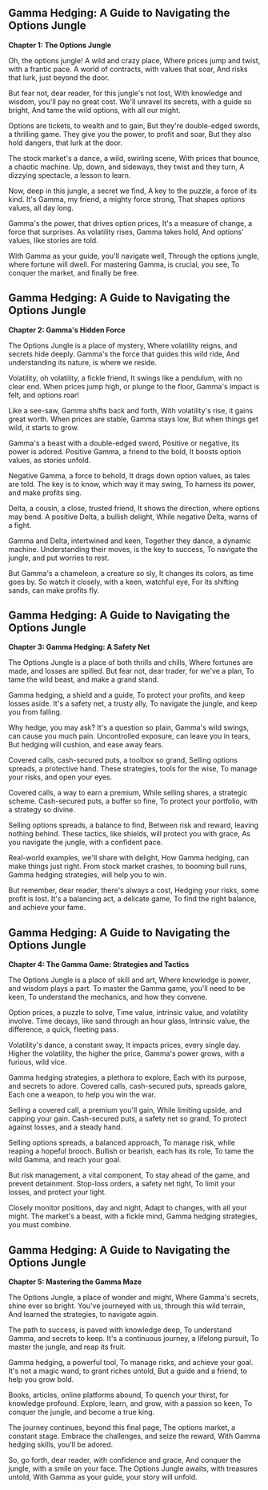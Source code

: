 ## Gamma Hedging: A Guide to Navigating the Options Jungle

**Chapter 1: The Options Jungle**

Oh, the options jungle! A wild and crazy place, 
Where prices jump and twist, with a frantic pace.
A world of contracts, with values that soar,
And risks that lurk, just beyond the door.

But fear not, dear reader, for this jungle's not lost,
With knowledge and wisdom, you'll pay no great cost.
We'll unravel its secrets, with a guide so bright,
And tame the wild options, with all our might.

Options are tickets, to wealth and to gain,
But they're double-edged swords, a thrilling game.
They give you the power, to profit and soar,
But they also hold dangers, that lurk at the door.

The stock market's a dance, a wild, swirling scene,
With prices that bounce, a chaotic machine.
Up, down, and sideways, they twist and they turn,
A dizzying spectacle, a lesson to learn.

Now, deep in this jungle, a secret we find,
A key to the puzzle, a force of its kind.
It's Gamma, my friend, a mighty force strong,
That shapes options values, all day long.

Gamma's the power, that drives option prices,
It's a measure of change, a force that surprises.
As volatility rises, Gamma takes hold,
And options' values, like stories are told.

With Gamma as your guide, you'll navigate well,
Through the options jungle, where fortune will dwell.
For mastering Gamma, is crucial, you see,
To conquer the market, and finally be free. 


## Gamma Hedging: A Guide to Navigating the Options Jungle

**Chapter 2:  Gamma's Hidden Force**

The Options Jungle is a place of mystery,
Where volatility reigns, and secrets hide deeply.
Gamma's the force that guides this wild ride,
And understanding its nature, is where we reside.

Volatility, oh volatility, a fickle friend,
It swings like a pendulum, with no clear end.
When prices jump high, or plunge to the floor,
Gamma's impact is felt, and options roar!

Like a see-saw, Gamma shifts back and forth,
With volatility's rise, it gains great worth.
When prices are stable, Gamma stays low,
But when things get wild, it starts to grow.

Gamma's a beast with a double-edged sword,
Positive or negative, its power is adored.
Positive Gamma, a friend to the bold,
It boosts option values, as stories unfold.

Negative Gamma, a force to behold,
It drags down option values, as tales are told.
The key is to know, which way it may swing,
To harness its power, and make profits sing.

Delta, a cousin, a close, trusted friend,
It shows the direction, where options may bend.
A positive Delta, a bullish delight,
While negative Delta, warns of a fight.

Gamma and Delta, intertwined and keen,
Together they dance, a dynamic machine.
Understanding their moves, is the key to success,
To navigate the jungle, and put worries to rest.

But Gamma's a chameleon, a creature so sly,
It changes its colors, as time goes by.
So watch it closely, with a keen, watchful eye,
For its shifting sands, can make profits fly. 


## Gamma Hedging: A Guide to Navigating the Options Jungle

**Chapter 3: Gamma Hedging: A Safety Net**

The Options Jungle is a place of both thrills and chills,
Where fortunes are made, and losses are spilled.
But fear not, dear trader, for we've a plan,
To tame the wild beast, and make a grand stand.

Gamma hedging, a shield and a guide,
To protect your profits, and keep losses aside.
It's a safety net, a trusty ally,
To navigate the jungle, and keep you from falling.

Why hedge, you may ask? It's a question so plain,
Gamma's wild swings, can cause you much pain.
Uncontrolled exposure, can leave you in tears,
But hedging will cushion, and ease away fears.

Covered calls, cash-secured puts, a toolbox so grand,
Selling options spreads, a protective hand.
These strategies, tools for the wise,
To manage your risks, and open your eyes.

Covered calls, a way to earn a premium,
While selling shares, a strategic scheme.
Cash-secured puts, a buffer so fine,
To protect your portfolio, with a strategy so divine.

Selling options spreads, a balance to find,
Between risk and reward, leaving nothing behind.
These tactics, like shields, will protect you with grace,
As you navigate the jungle, with a confident pace.

Real-world examples, we'll share with delight,
How Gamma hedging, can make things just right.
From stock market crashes, to booming bull runs,
Gamma hedging strategies, will help you to win.

But remember, dear reader, there's always a cost,
Hedging your risks, some profit is lost.
It's a balancing act, a delicate game,
To find the right balance, and achieve your fame. 


## Gamma Hedging: A Guide to Navigating the Options Jungle

**Chapter 4: The Gamma Game: Strategies and Tactics**

The Options Jungle is a place of skill and art,
Where knowledge is power, and wisdom plays a part.
To master the Gamma game, you'll need to be keen,
To understand the mechanics, and how they convene.

Option prices, a puzzle to solve,
Time value, intrinsic value, and volatility involve.
Time decays, like sand through an hour glass,
Intrinsic value, the difference, a quick, fleeting pass.

Volatility's dance, a constant sway,
It impacts prices, every single day.
Higher the volatility, the higher the price,
Gamma's power grows, with a furious, wild vice.

Gamma hedging strategies, a plethora to explore,
Each with its purpose, and secrets to adore.
Covered calls, cash-secured puts, spreads galore,
Each one a weapon, to help you win the war.

Selling a covered call, a premium you'll gain,
While limiting upside, and capping your gain.
Cash-secured puts, a safety net so grand,
To protect against losses, and a steady hand.

Selling options spreads, a balanced approach,
To manage risk, while reaping a hopeful brooch.
Bullish or bearish, each has its role,
To tame the wild Gamma, and reach your goal.

But risk management, a vital component,
To stay ahead of the game, and prevent detainment.
Stop-loss orders, a safety net tight,
To limit your losses, and protect your light.

Closely monitor positions, day and night,
Adapt to changes, with all your might.
The market's a beast, with a fickle mind,
Gamma hedging strategies, you must combine. 


## Gamma Hedging: A Guide to Navigating the Options Jungle

**Chapter 5: Mastering the Gamma Maze**

The Options Jungle, a place of wonder and might,
Where Gamma's secrets, shine ever so bright.
You've journeyed with us, through this wild terrain,
And learned the strategies, to navigate again.

The path to success, is paved with knowledge deep,
To understand Gamma, and secrets to keep.
It's a continuous journey, a lifelong pursuit,
To master the jungle, and reap its fruit.

Gamma hedging, a powerful tool,
To manage risks, and achieve your goal.
It's not a magic wand, to grant riches untold,
But a guide and a friend, to help you grow bold.

Books, articles, online platforms abound,
To quench your thirst, for knowledge profound.
Explore, learn, and grow, with a passion so keen,
To conquer the jungle, and become a true king.

The journey continues, beyond this final page,
The options market, a constant stage.
Embrace the challenges, and seize the reward,
With Gamma hedging skills, you'll be adored.

So, go forth, dear reader, with confidence and grace,
And conquer the jungle, with a smile on your face.
The Options Jungle awaits, with treasures untold,
With Gamma as your guide, your story will unfold. 
